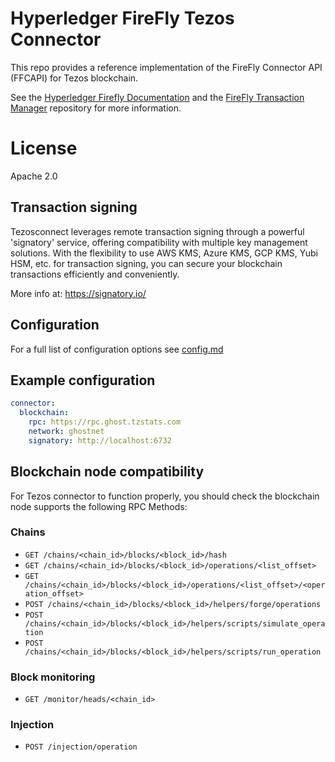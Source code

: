 # Hyperledger FireFly Tezos Connector

This repo provides a reference implementation of the FireFly Connector API (FFCAPI)
for Tezos blockchain.

See the [Hyperledger Firefly Documentation](https://hyperledger.github.io/firefly/overview/public_vs_permissioned.html#firefly-architecture-for-public-chains)
and the [FireFly Transaction Manager](https://github.com/hyperledger/firefly-transaction-manager) repository for
more information.

# License

Apache 2.0

## Transaction signing

Tezosconnect leverages remote transaction signing through a powerful 'signatory' service, offering compatibility with multiple key management solutions. With the flexibility to use AWS KMS, Azure KMS, GCP KMS, Yubi HSM, etc. for transaction signing, you can secure your blockchain transactions efficiently and conveniently.

More info at: https://signatory.io/

## Configuration

For a full list of configuration options see [config.md](./config.md)

## Example configuration

```yaml
connector:
  blockchain:
    rpc: https://rpc.ghost.tzstats.com
    network: ghostnet
    signatory: http://localhost:6732
```

## Blockchain node compatibility

For Tezos connector to function properly, you should check the blockchain node supports the following RPC Methods:

### Chains
- `GET /chains/<chain_id>/blocks/<block_id>/hash`
- `GET /chains/<chain_id>/blocks/<block_id>/operations/<list_offset>`
- `GET /chains/<chain_id>/blocks/<block_id>/operations/<list_offset>/<operation_offset>`
- `POST /chains/<chain_id>/blocks/<block_id>/helpers/forge/operations`
- `POST /chains/<chain_id>/blocks/<block_id>/helpers/scripts/simulate_operation`
- `POST /chains/<chain_id>/blocks/<block_id>/helpers/scripts/run_operation`

### Block monitoring
- `GET /monitor/heads/<chain_id>`

### Injection
- `POST /injection/operation`
